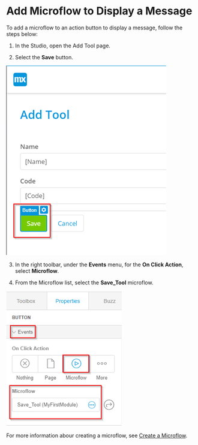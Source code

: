 # Add Microflow to Display a Message

To add a microflow to an action button to display a message, follow the steps below:

1.   In the Studio, open the Add Tool page. 

2.   Select the **Save** button. 

   ![](20.png)

3.   In the right toolbar, under the **Events** menu, for the **On Click Action**, select **Microflow**.

4.   From the Microflow list, select the **Save\_Tool** microflow. 

   ![](21.png)
   
   For more information abour creating a microflow, see [Create a Microflow](create_a_microflow.md#).



